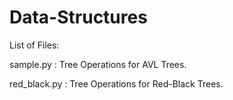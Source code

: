 # Data-Structures
List of Files:

sample.py    : Tree Operations for AVL Trees.

red_black.py : Tree Operations for Red-Black Trees.
